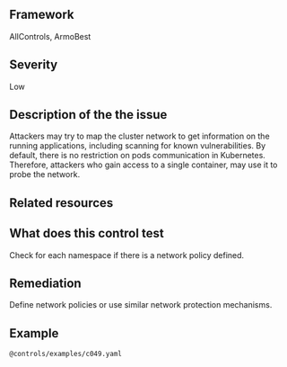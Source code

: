 ## Framework
AllControls, ArmoBest
 
## Severity
Low

## Description of the the issue
Attackers may try to map the cluster network to get information on the running applications, including scanning for known vulnerabilities. By default, there is no restriction on pods communication in Kubernetes. Therefore, attackers who gain access to a single container, may use it to probe the network.
 
## Related resources

## What does this control test
Check for each namespace if there is a network policy defined.
 
## Remediation
Define network policies or use similar network protection mechanisms.
 
## Example
```
@controls/examples/c049.yaml
```
